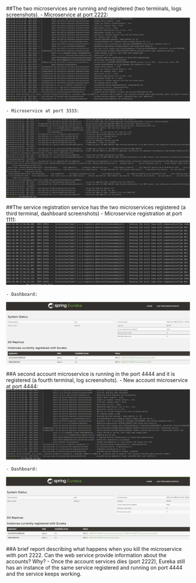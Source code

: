 ##The two microservices are running and registered (two terminals, logs screenshots).
	- Microservice at port 2222:
![microservice:2222](screenshots/1_1.png)

	- Microservice at port 3333:
![microservice:3333](screenshots/1_2.png)


##The service registration service has the two microservices registered (a third terminal, dashboard screenshots)
	- Microservice registration at port 1111:
![microservice:1111](screenshots/2_1.png)

	- Dashboard:
![Dashboard](screenshots/2_2.png)

##A second account microservice is running in the port 4444 and it is registered (a fourth terminal, log screenshots).
    - New account microservice at port 4444:
![microservice:4444](screenshots/3_1.png)

    - Dashboard:
![Dashboard](screenshots/3_2.png)


##A brief report describing what happens when you kill the microservice with port 2222. Can the web service provide information about the accounts? Why?
	- Once the account services dies (port 2222), Eureka still has an instance of the same service registered and running on port 4444 and the service keeps working.